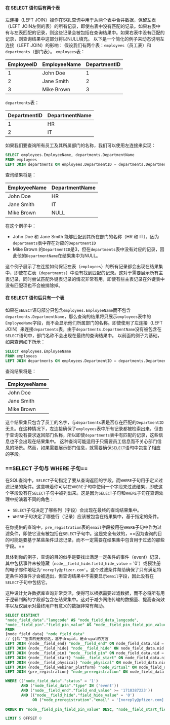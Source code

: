 #### 在 SELECT 语句后有两个表
左连接（LEFT JOIN）操作在SQL查询中用于从两个表中合并数据，保留左表（LEFT JOIN左侧的表）的所有记录，即使右表中没有匹配的记录。如果右表中有与左表匹配的记录，则这些记录会被包括在查询结果中。如果右表中没有匹配的记录，则查询结果中这部分将以NULL填充。
以下是一个简化的例子来动态说明左连接（LEFT JOIN）的影响：
假设我们有两个表：`employees`（员工表）和`departments`（部门表）。
`employees`表：

| EmployeeID | EmployeeName | DepartmentID |
|------------|--------------|--------------|
| 1          | John Doe     | 1            |
| 2          | Jane Smith   | 2            |
| 3          | Mike Brown   | 3            |
`departments`表：

| DepartmentID | DepartmentName |
|--------------|----------------|
| 1            | HR             |
| 2            | IT             |
如果我们要查询所有员工及其所属部门的名称，我们可以使用左连接来实现：
```sql
SELECT employees.EmployeeName, departments.DepartmentName
FROM employees
LEFT JOIN departments ON employees.DepartmentID = departments.DepartmentID;
```
查询结果将是：

| EmployeeName | DepartmentName |
|--------------|----------------|
| John Doe     | HR             |
| Jane Smith   | IT             |
| Mike Brown   | NULL           |
在这个例子中：
- John Doe 和 Jane Smith 能够匹配到其所在部门的名称（HR 和 IT），因为`departments`表中存在对应的`DepartmentID`
- Mike Brown 的`DepartmentID`是3，但在`departments`表中没有对应的记录，因此他的`DepartmentName`在结果集中为NULL。

这个例子展示了左连接如何保证左表（`employees`）的所有记录都会出现在结果集中，即使在右表（`departments`）中没有找到匹配的记录。这对于需要展示所有主表记录，同时尝试匹配外键表记录的情况非常有用，即使有些主表记录在外键表中没有匹配项也不会被排除掉。

#### 在 SELECT 语句后只有一个表
如果在`SELECT`语句部分只包含`employees.EmployeeName`而不包含`departments.DepartmentName`，那么查询的结果将只展示`employees`表中的`EmployeeName`字段，而不会显示他们所属部门的名称。即使使用了左连接（LEFT JOIN）来连接`departments`表，由于`departments.DepartmentName`没有被包含在`SELECT`语句中，部门名称不会出现在最终的查询结果中。
以前面的例子为基础，如果查询如下所示：
```sql
SELECT employees.EmployeeName
FROM employees
LEFT JOIN departments ON employees.DepartmentID = departments.DepartmentID;
```
查询结果将是：

| EmployeeName |
|--------------|
| John Doe     |
| Jane Smith   |
| Mike Brown   |
这个结果集只包含了员工的名字，与`departments`表是否存在匹配的`DepartmentID`无关。在这种情况下，左连接确保了`employees`表中所有记录都被检索出来，但由于查询没有要求返回部门名称，所以即使`departments`表中有匹配的记录，这些信息也不会出现在结果集中。
这种查询可能适用于只需要员工信息而不关心部门信息的场景。然而，如果需要展示部门信息，就需要确保`SELECT`语句中包含了相应的字段。

### ==SELECT 子句与 WHERE 子句==
在SQL查询中，`SELECT`子句指定了要从查询返回的字段，而`WHERE`子句用于定义过滤记录的条件。这意味着你可以在`WHERE`子句中使用一个字段来过滤结果，即使这个字段没有在`SELECT`子句中被列出来。这是因为`SELECT`子句和`WHERE`子句在查询处理中扮演着不同的角色：

- `SELECT`子句决定了哪些列（字段）会出现在最终的查询结果集中。
- `WHERE`子句决定了哪些行（记录）应该被包含在结果集中，基于指定的条件。

在你提供的查询中，`pre_registration`表的`email`字段被用在`WHERE`子句中作为过滤条件，即使它没有被包括在`SELECT`子句中。这是完全有效的，==因为查询的目的可能是要基于某些条件过滤记录，而不一定需要在结果集中包含用于过滤的那些字段。==

具体到你的例子，查询的目的似乎是要找出满足一定条件的事件（event）记录，其中包括事件未被隐藏（`node__field_hide`.`field_hide_value` = '0'）或预注册的电子邮件地址为`'noreply@pfizer.com'`。这个过滤条件帮助确保了只有满足特定条件的事件才会被选出，但查询结果中不需要显示`email`字段，因此没有在`SELECT`子句中包括它。

这种设计允许数据库查询非常灵活，使得可以根据需要过滤数据，而不必将所有用于逻辑判断的字段都包含在结果集中。这对于减少网络传输的数据量、提高查询效率以及仅展示对最终用户有意义的数据非常有帮助。
```SQL
SELECT DISTINCT 
"node_field_data"."langcode" AS "node_field_data_langcode", 
"node__field_pin"."field_pin_value" AS "node__field_pin_field_pin_value", "node__field_start"."field_start_value" AS "node__field_start_field_start_value", "node_field_data"."nid" AS "nid"  
FROM  
{node_field_data} "node_field_data"  
// {}后“”里面的是表别名，基于drupal，是drupal的方言
LEFT JOIN {node__field_end} "node__field_end" ON node_field_data.nid = node__field_end.entity_id AND node__field_end.deleted = '0'  
LEFT JOIN {node__field_hide} "node__field_hide" ON node_field_data.nid = node__field_hide.entity_id AND node__field_hide.deleted = '0'  
LEFT JOIN {node__field_pin} "node__field_pin" ON node_field_data.nid = node__field_pin.entity_id AND node__field_pin.deleted = '0'  
LEFT JOIN {node__field_start} "node__field_start" ON node_field_data.nid = node__field_start.entity_id AND node__field_start.deleted = '0'  
LEFT JOIN {node__field_physical} "node_physical" ON node_field_data.nid = node_physical.entity_id  
LEFT JOIN {node__field_webinar_platform} "node_virtual" ON node_field_data.nid = node_virtual.entity_id  
LEFT JOIN {pre_registration} "node_preregistration" ON node_field_data.nid = node_preregistration.nid  

WHERE (("node_field_data"."status" = '1') 
	   AND ("node_field_data"."type" IN ('event')) 
	   AND ("node__field_end"."field_end_value" >= '1710387223')) 
	   AND (("node__field_hide"."field_hide_value" = '0') 
			OR ("node_preregistration"."email" = '[noreply@pfizer.com]'))  
			
ORDER BY "node__field_pin_field_pin_value" DESC, "node__field_start_field_start_value" ASC 

LIMIT 5 OFFSET 0
```